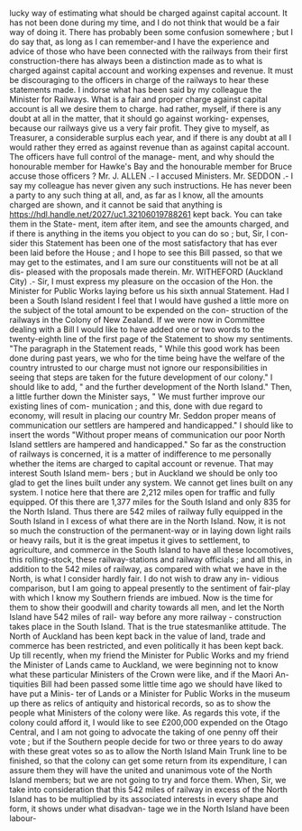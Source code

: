 lucky way of estimating what should be charged against capital account. It has not been done during my time, and I do not think that would be a fair way of doing it. There has probably been some confusion somewhere ; but I do say that, as long as I can remember-and I have the experience and advice of those who have been connected with the railways from their first construction-there has always been a distinction made as to what is charged against capital account and working expenses and revenue. It must be discouraging to the officers in charge of the railways to hear these statements made. I indorse what has been said by my colleague the Minister for Railways. What is a fair and proper charge against capital account is all we desire them to charge. had rather, myself, if there is any doubt at all in the matter, that it should go against working- expenses, because our railways give us a very fair profit. They give to myself, as Treasurer, a considerable surplus each year, and if there is any doubt at all I would rather they erred as against revenue than as against capital account. The officers have full control of the manage- ment, and why should the honourable member for Hawke's Bay and the honourable member for Bruce accuse those officers ? Mr. J. ALLEN .- I accused Ministers. Mr. SEDDON .- I say my colleague has never given any such instructions. He has never been a party to any such thing at all, and, as far as I know, all the amounts charged are shown, and it cannot be said that anything is https://hdl.handle.net/2027/uc1.32106019788261 kept back. You can take them in the State- ment, item after item, and see the amounts charged, and if there is anything in the items you object to you can do so ; but, Sir, I con- sider this Statement has been one of the most satisfactory that has ever been laid before the House ; and I hope to see this Bill passed, so that we may get to the estimates, and I am sure our constituents will not be at all dis- pleased with the proposals made therein. Mr. WITHEFORD (Auckland City) .- Sir, I must express my pleasure on the occasion of the Hon. the Minister for Public Works laying before us his sixth annual Statement. Had I been a South Island resident I feel that I would have gushed a little more on the subject of the total amount to be expended on the con- struction of the railways in the Colony of New Zealand. If we were now in Committee dealing with a Bill I would like to have added one or two words to the twenty-eighth line of the first page of the Statement to show my sentiments. "The paragraph in the Statement reads, " While this good work has been done during past years, we who for the time being have the welfare of the country intrusted to our charge must not ignore our responsibilities in seeing that steps are taken for the future development of our colony." I should like to add, " and the further development of the North Island." Then, a little further down the Minister says, " We must further improve our existing lines of com- munication ; and this, done with due regard to economy, will result in placing our country Mr. Seddon proper means of communication our settlers are hampered and handicapped." I should like to insert the words "Without proper means of communication our poor North Island settlers are hampered and handicapped." So far as the construction of railways is concerned, it is a matter of indifference to me personally whether the items are charged to capital account or revenue. That may interest South Island mem- bers ; but in Auckland we should be only too glad to get the lines built under any system. We cannot get lines built on any system. I notice here that there are 2,212 miles open for traffic and fully equipped. Of this there are 1,377 miles for the South Island and only 835 for the North Island. Thus there are 542 miles of railway fully equipped in the South Island in I excess of what there are in the North Island. Now, it is not so much the construction of the permanent-way or in laying down light rails or heavy rails, but it is the great impetus it gives to settlement, to agriculture, and commerce in the South Island to have all these locomotives, this rolling-stock, these railway-stations and railway officials ; and all this, in addition to the 542 miles of railway, as compared with what we have in the North, is what I consider hardly fair. I do not wish to draw any in- vidious comparison, but I am going to appeal presently to the sentiment of fair-play with which I know my Southern friends are imbued. Now is the time for them to show their goodwill and charity towards all men, and let the North Island have 542 miles of rail- way before any more railway - construction takes place in the South Island. That is the true statesmanlike attitude. The North of Auckland has been kept back in the value of land, trade and commerce has been restricted, and even politically it has been kept back. Up till recently, when my friend the Minister for Public Works and my friend the Minister of Lands came to Auckland, we were beginning not to know what these particular Ministers of the Crown were like, and if the Maori An- tiquities Bill had been passed some little time ago we should have liked to have put a Minis- ter of Lands or a Minister for Public Works in the museum up there as relics of antiquity and historical records, so as to show the people what Ministers of the colony were like. As regards this vote, if the colony could afford it, I would like to see £200,000 expended on the Otago Central, and I am not going to advocate the taking of one penny off their vote ; but if the Southern people decide for two or three years to do away with these great votes so as to allow the North Island Main Trunk line to be finished, so that the colony can get some return from its expenditure, I can assure them they will have the united and unanimous vote of the North Island members; but we are not going to try and force them. When, Sir, we take into consideration that this 542 miles of railway in excess of the North Island has to be multiplied by its associated interests in every shape and form, it shows under what disadvan- tage we in the North Island have been labour- 